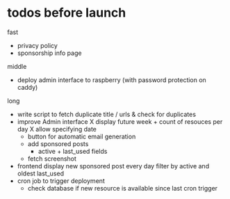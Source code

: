 # todos before launch

fast
- privacy policy
- sponsorship info page

middle
- deploy admin interface to raspberry (with password protection on caddy)

long
- write script to fetch duplicate title / urls & check for duplicates
- improve Admin interface
  X display future week + count of resouces per day
  X allow specifying date
  - button for automatic email generation
  - add sponsored posts
    - active + last_used fields
  - fetch screenshot
- frontend display new sponsored post every day filter by active and oldest last_used
- cron job to trigger deployment
  - check database if new resource is available since last cron trigger
